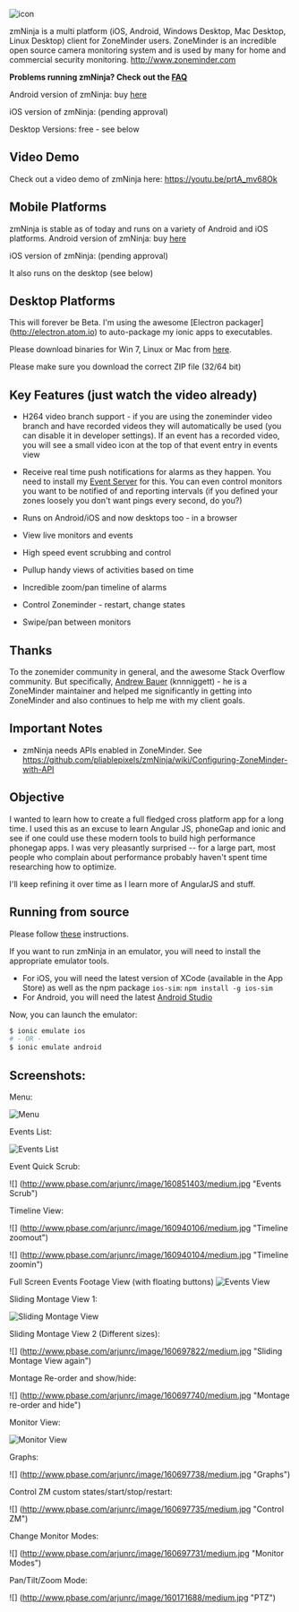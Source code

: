 ![](http://www.pbase.com/arjunrc/image/160855207.jpg "icon") 

zmNinja is a multi platform (iOS, Android, Windows Desktop, Mac Desktop, Linux Desktop) client for ZoneMinder users.
ZoneMinder is an incredible open source camera monitoring system and is used
by many for home and commercial security monitoring. http://www.zoneminder.com

**Problems running zmNinja? Check out the [FAQ](https://github.com/pliablepixels/zmNinja/wiki/FAQ)**


Android version of zmNinja: buy [here](https://play.google.com/store/apps/details?id=com.pliablepixels.zmninja_pro)

iOS version of zmNinja: (pending approval)

Desktop Versions: free - see below


Video Demo
-------------
Check out a video demo of zmNinja here: https://youtu.be/prtA_mv68Ok

Mobile Platforms
---------------------------
zmNinja is  stable as of today and runs on a variety of Android and iOS platforms.
Android version of zmNinja: buy [here](https://play.google.com/store/apps/details?id=com.pliablepixels.zmninja_pro)

iOS version of zmNinja: (pending approval)


It also runs on the desktop (see below)



Desktop Platforms
-----------------
This will forever be Beta. I'm using the awesome [Electron packager] (http://electron.atom.io) to auto-package my ionic apps to executables.

Please download binaries for Win 7, Linux or Mac from [here](https://github.com/pliablepixels/zmNinja/releases). 

Please make sure you download the correct ZIP file (32/64 bit)


Key Features (just watch the video already)
--------------------------------------------
* H264 video branch support - if you are using the zoneminder video branch and have recorded videos they will automatically be used (you can disable it in developer settings). If an event has a recorded video, you will see a small video icon at the top of that event entry in events view

* Receive real time push notifications for alarms as they happen. You need to install my [Event Server](https://github.com/pliablepixels/zmeventserver) for this. You can even control monitors you want to be notified of and reporting intervals (if you defined your zones loosely you don't want pings every second, do you?)

* Runs on Android/iOS and now desktops too - in a browser 


* View live monitors and events 

* High speed event scrubbing and control

* Pullup handy views of activities based on time 

* Incredible zoom/pan timeline of alarms

* Control Zoneminder - restart, change states

* Swipe/pan between monitors


Thanks
------
To the zonemider community in general, and the awesome Stack Overflow community.
But specifically, [Andrew Bauer](https://github.com/knnniggett) (knnniggett) - he is a ZoneMinder maintainer and
helped me significantly in getting into ZoneMinder and also continues to help
me with my client goals. 

Important Notes
---------------
* zmNinja needs APIs enabled in ZoneMinder. See https://github.com/pliablepixels/zmNinja/wiki/Configuring-ZoneMinder-with-API

Objective
----------
I wanted to learn how to create a full fledged cross platform app for a long time.
I used this as an excuse to learn Angular JS, phoneGap and ionic and see if one could
use these modern tools to build high performance phonegap apps. I was very pleasantly
surprised -- for a large part, most people who complain about performance  probably
haven't spent time researching how to optimize. 

I'll keep refining it over time as I learn more of AngularJS and stuff.

Running from source
----------------------

Please follow [these](https://github.com/pliablepixels/zmNinja/wiki/Running-zmNinja-from-Source) instructions.

If you want to run zmNinja in an emulator, you will need to install the appropriate emulator tools.

* For iOS, you will need the latest version of XCode (available in the App Store) as well as the npm package `ios-sim`: `npm install -g ios-sim`
* For Android, you will need the latest [Android Studio](https://developer.android.com/sdk/index.html)

Now, you can launch the emulator:

```bash
$ ionic emulate ios
# - OR -
$ ionic emulate android
```


Screenshots:
------------

Menu:

![](http://www.pbase.com/arjunrc/image/160697727/medium.jpg "Menu")

Events List:

![](http://www.pbase.com/arjunrc/image/160697725/medium.jpg "Events List")

Event Quick Scrub:

![]
(http://www.pbase.com/arjunrc/image/160851403/medium.jpg "Events Scrub")

Timeline View:

![]
(http://www.pbase.com/arjunrc/image/160940106/medium.jpg "Timeline zoomout")

![]
(http://www.pbase.com/arjunrc/image/160940104/medium.jpg "Timeline zoomin")


Full Screen Events Footage View (with floating buttons)
![](http://www.pbase.com/arjunrc/image/160697734/medium.jpg "Events View")

Sliding Montage View 1:

![](http://www.pbase.com/arjunrc/image/160697821/medium.jpg "Sliding Montage View")

Sliding Montage View 2 (Different sizes):

![] (http://www.pbase.com/arjunrc/image/160697822/medium.jpg "Sliding Montage View again")


Montage Re-order and show/hide:

![] (http://www.pbase.com/arjunrc/image/160697740/medium.jpg "Montage re-order and hide")


Monitor View:

![](http://www.pbase.com/arjunrc/image/160697737/medium.jpg "Monitor View")

Graphs:

![] (http://www.pbase.com/arjunrc/image/160697738/medium.jpg "Graphs")

Control ZM custom states/start/stop/restart:

![] (http://www.pbase.com/arjunrc/image/160697735/medium.jpg "Control ZM")


Change Monitor Modes:

![] (http://www.pbase.com/arjunrc/image/160697731/medium.jpg "Monitor Modes")


Pan/Tilt/Zoom Mode:

![] (http://www.pbase.com/arjunrc/image/160171688/medium.jpg "PTZ")
